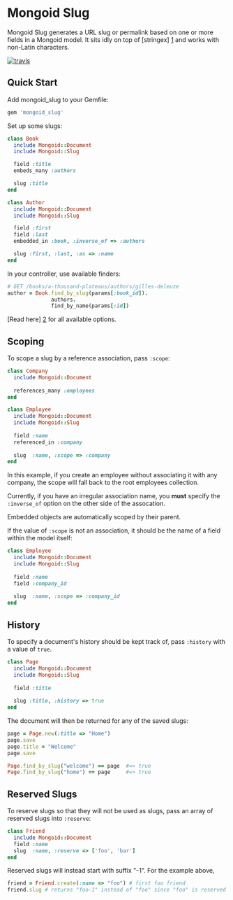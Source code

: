 Mongoid Slug
============

Mongoid Slug generates a URL slug or permalink based on one or more
fields in a Mongoid model. It sits idly on top of [stringex] [1] and
works with non-Latin characters.

[![travis](https://secure.travis-ci.org/hakanensari/mongoid-slug.png)](http://travis-ci.org/hakanensari/mongoid-slug)

Quick Start
-----------

Add mongoid_slug to your Gemfile:

```ruby
gem 'mongoid_slug'
```

Set up some slugs:

```ruby
class Book
  include Mongoid::Document
  include Mongoid::Slug

  field :title
  embeds_many :authors

  slug :title
end

class Author
  include Mongoid::Document
  include Mongoid::Slug

  field :first
  field :last
  embedded_in :book, :inverse_of => :authors

  slug :first, :last, :as => :name
end
```

In your controller, use available finders:

```ruby
# GET /books/a-thousand-plateaus/authors/gilles-deleuze
author = Book.find_by_slug(params[:book_id]).
              authors.
              find_by_name(params[:id])
```

[Read here] [2]
for all available options.

Scoping
-------

To scope a slug by a reference association, pass `:scope`:

```ruby
class Company
  include Mongoid::Document
  
  references_many :employees
end

class Employee
  include Mongoid::Document
  include Mongoid::Slug
  
  field :name
  referenced_in :company
  
  slug  :name, :scope => :company
end
```

In this example, if you create an employee without associating it with
any company, the scope will fall back to the root employees collection.

Currently, if you have an irregular association name, you **must**
specify the `:inverse_of` option on the other side of the assocation.

Embedded objects are automatically scoped by their parent.

If the value of `:scope` is not an association, it should be the name of a field within the model itself:

```ruby
class Employee
  include Mongoid::Document
  include Mongoid::Slug
  
  field :name
  field :company_id
  
  slug  :name, :scope => :company_id
end
```

History
-------

To specify a document's history should be kept track of, pass `:history` with a value of `true`.

```ruby
class Page
  include Mongoid::Document
  include Mongoid::Slug
  
  field :title
  
  slug :title, :history => true
end
```

The document will then be returned for any of the saved slugs:

```ruby
page = Page.new(:title => "Home")
page.save
page.title = "Welcome"
page.save

Page.find_by_slug("welcome") == page  #=> true
Page.find_by_slug("home") == page     #=> true
```

[1]: https://github.com/rsl/stringex/
[2]: https://github.com/hakanensari/mongoid-slug/blob/master/lib/mongoid/slug.rb

Reserved Slugs
--------------

To reserve slugs so that they will not be used as slugs, pass an array of reserved slugs into `:reserve`:

```ruby
class Friend
  include Mongoid::Document
  field :name
  slug  :name, :reserve => ['foo', 'bar']
end
```

Reserved slugs will instead start with suffix "-1". For the example above,

```ruby
friend = Friend.create(:name => "foo") # first foo friend
friend.slug # returns "foo-1" instead of "foo" since "foo" is reserved
```
